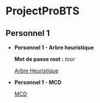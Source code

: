 #    ProjectProBTS

##    Personnel 1
- **Personnel 1 - Arbre heuristique**
    
    **Mot de passe root :** *toor*
  
    [Arbre Heuristique](asset/AtelierProBts_ArbreHeuristique.jpg)


- **Personnel 1 - MCD**

    [MCD](asset/MCD/MCD.svg)
